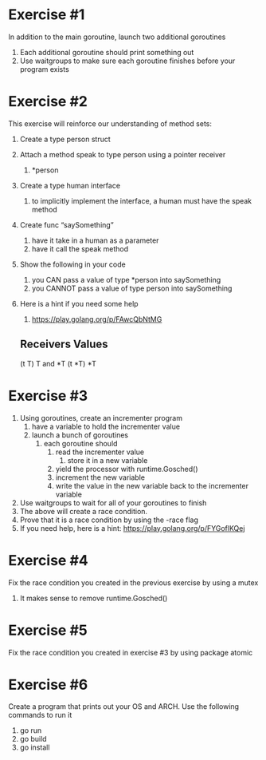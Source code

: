 # Exercise #1
In addition to the main goroutine, launch two additional goroutines
1. Each additional goroutine should print something out
2. Use waitgroups to make sure each goroutine finishes before your program exists


# Exercise #2
This exercise will reinforce our understanding of method sets:
1. Create a type person struct
2. Attach a method speak to type person using a pointer receiver
    1. *person
3. Create a type human interface
    1. to implicitly implement the interface, a human must have the speak method
4. Create func “saySomething”
    1. have it take in a human as a parameter
    2. have it call the speak method
5. Show the following in your code
    1. you CAN pass a value of type *person into saySomething
    2. you CANNOT pass a value of type person into saySomething
6. Here is a hint if you need some help
    1. https://play.golang.org/p/FAwcQbNtMG

    Receivers       Values
    ------------------------
    (t T)           T and *T
    (t *T)          *T

# Exercise #3
1. Using goroutines, create an incrementer program
    1. have a variable to hold the incrementer value
    2. launch a bunch of goroutines
        1. each goroutine should
            1. read the incrementer value
                1. store it in a new variable
            2. yield the processor with runtime.Gosched()
            3. increment the new variable
            4. write the value in the new variable back to the incrementer variable
2. Use waitgroups to wait for all of your goroutines to finish
3. The above will create a race condition.
4. Prove that it is a race condition by using the -race flag
5. If you need help, here is a hint: https://play.golang.org/p/FYGoflKQej

# Exercise #4
Fix the race condition you created in the previous exercise by using a mutex
1. It makes sense to remove runtime.Gosched()

# Exercise #5
Fix the race condition you created in exercise #3 by using package atomic

# Exercise #6
Create a program that prints out your OS and ARCH. Use the following commands to run it
1. go run
2. go build
3. go install
